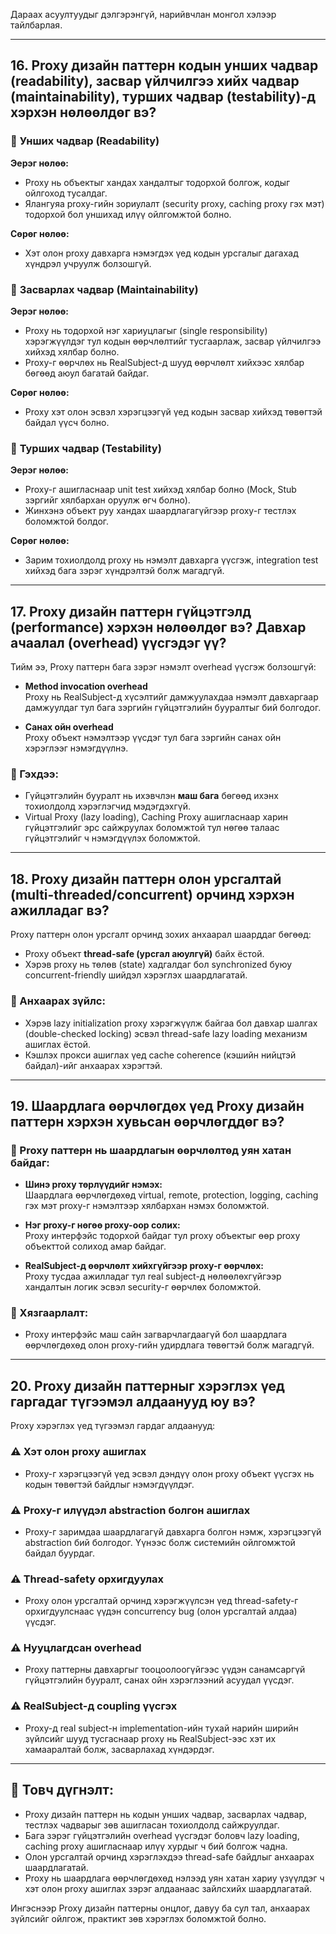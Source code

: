 Дараах асуултуудыг дэлгэрэнгүй, нарийвчлан монгол хэлээр тайлбарлая.

---

## 16. Proxy дизайн паттерн кодын унших чадвар (readability), засвар үйлчилгээ хийх чадвар (maintainability), турших чадвар (testability)-д хэрхэн нөлөөлдөг вэ?

### 📌 **Унших чадвар (Readability)**

**Эерэг нөлөө:**
- Proxy нь объектыг хандах хандалтыг тодорхой болгож, кодыг ойлгоход тусалдаг.
- Ялангуяа proxy-гийн зориулалт (security proxy, caching proxy гэх мэт) тодорхой бол уншихад илүү ойлгомжтой болно.

**Сөрөг нөлөө:**
- Хэт олон proxy давхарга нэмэгдэх үед кодын урсгалыг дагахад хүндрэл учруулж болзошгүй.

### 📌 **Засварлах чадвар (Maintainability)**

**Эерэг нөлөө:**
- Proxy нь тодорхой нэг хариуцлагыг (single responsibility) хэрэгжүүлдэг тул кодын өөрчлөлтийг тусгаарлаж, засвар үйлчилгээ хийхэд хялбар болно.
- Proxy-г өөрчлөх нь RealSubject-д шууд өөрчлөлт хийхээс хялбар бөгөөд аюул багатай байдаг.

**Сөрөг нөлөө:**
- Proxy хэт олон эсвэл хэрэгцээгүй үед кодын засвар хийхэд төвөгтэй байдал үүсч болно.

### 📌 **Турших чадвар (Testability)**

**Эерэг нөлөө:**
- Proxy-г ашигласнаар unit test хийхэд хялбар болно (Mock, Stub зэргийг хялбархан оруулж өгч болно).
- Жинхэнэ объект руу хандах шаардлагагүйгээр proxy-г тестлэх боломжтой болдог.

**Сөрөг нөлөө:**
- Зарим тохиолдолд proxy нь нэмэлт давхарга үүсгэж, integration test хийхэд бага зэрэг хүндрэлтэй болж магадгүй.

---

## 17. Proxy дизайн паттерн гүйцэтгэлд (performance) хэрхэн нөлөөлдөг вэ? Давхар ачаалал (overhead) үүсгэдэг үү?

Тийм ээ, Proxy паттерн бага зэрэг нэмэлт overhead үүсгэж болзошгүй:

- **Method invocation overhead**  
  Proxy нь RealSubject-д хүсэлтийг дамжуулахдаа нэмэлт давхаргаар дамжуулдаг тул бага зэргийн гүйцэтгэлийн бууралтыг бий болгодог.

- **Санах ойн overhead**  
  Proxy объект нэмэлтээр үүсдэг тул бага зэргийн санах ойн хэрэглээг нэмэгдүүлнэ.

### 📌 Гэхдээ:

- Гүйцэтгэлийн бууралт нь ихэвчлэн **маш бага** бөгөөд ихэнх тохиолдолд хэрэглэгчид мэдэгдэхгүй.
- Virtual Proxy (lazy loading), Caching Proxy ашигласнаар харин гүйцэтгэлийг эрс сайжруулах боломжтой тул нөгөө талаас гүйцэтгэлийг ч нэмэгдүүлэх боломжтой.

---

## 18. Proxy дизайн паттерн олон урсгалтай (multi-threaded/concurrent) орчинд хэрхэн ажилладаг вэ?

Proxy паттерн олон урсгалт орчинд зохих анхаарал шаарддаг бөгөөд:

- Proxy объект **thread-safe (урсгал аюулгүй)** байх ёстой.
- Хэрэв proxy нь төлөв (state) хадгалдаг бол synchronized буюу concurrent-friendly шийдэл хэрэглэх шаардлагатай.

### 📌 Анхаарах зүйлс:
- Хэрэв lazy initialization proxy хэрэгжүүлж байгаа бол давхар шалгах (double-checked locking) эсвэл thread-safe lazy loading механизм ашиглах ёстой.
- Кэшлэх прокси ашиглах үед cache coherence (кэшийн нийцтэй байдал)-ийг анхаарах хэрэгтэй.

---

## 19. Шаардлага өөрчлөгдөх үед Proxy дизайн паттерн хэрхэн хувьсан өөрчлөгддөг вэ?

### 📌 Proxy паттерн нь шаардлагын өөрчлөлтөд уян хатан байдаг:

- **Шинэ proxy төрлүүдийг нэмэх:**  
  Шаардлага өөрчлөгдөхөд virtual, remote, protection, logging, caching гэх мэт proxy-г нэмэлтээр хялбархан нэмэх боломжтой.

- **Нэг proxy-г нөгөө proxy-оор солих:**  
  Proxy интерфэйс тодорхой байдаг тул proxy объектыг өөр proxy объекттой солиход амар байдаг.

- **RealSubject-д өөрчлөлт хийхгүйгээр proxy-г өөрчлөх:**  
  Proxy тусдаа ажилладаг тул real subject-д нөлөөлөхгүйгээр хандалтын логик эсвэл security-г өөрчлөх боломжтой.

### 📌 Хязгаарлалт:
- Proxy интерфэйс маш сайн загварчлагдаагүй бол шаардлага өөрчлөгдөхөд олон proxy-гийн удирдлага төвөгтэй болж магадгүй.

---

## 20. Proxy дизайн паттерныг хэрэглэх үед гаргадаг түгээмэл алдаанууд юу вэ?

Proxy хэрэглэх үед түгээмэл гардаг алдаанууд:

### ⚠️ **Хэт олон proxy ашиглах**
- Proxy-г хэрэгцээгүй үед эсвэл дэндүү олон proxy объект үүсгэх нь кодын төвөгтэй байдлыг нэмэгдүүлдэг.

### ⚠️ **Proxy-г илүүдэл abstraction болгон ашиглах**
- Proxy-г заримдаа шаардлагагүй давхарга болгон нэмж, хэрэгцээгүй abstraction бий болгодог. Үүнээс болж системийн ойлгомжтой байдал буурдаг.

### ⚠️ **Thread-safety орхигдуулах**
- Proxy олон урсгалтай орчинд хэрэгжүүлсэн үед thread-safety-г орхигдуулснаас үүдэн concurrency bug (олон урсгалтай алдаа) үүсдэг.

### ⚠️ **Нууцлагдсан overhead**
- Proxy паттерны давхаргыг тооцоолоогүйгээс үүдэн санамсаргүй гүйцэтгэлийн бууралт, санах ойн хэрэглээний асуудал үүсдэг.

### ⚠️ **RealSubject-д coupling үүсгэх**
- Proxy-д real subject-н implementation-ийн тухай нарийн ширийн зүйлсийг шууд тусгаснаар proxy нь RealSubject-ээс хэт их хамааралтай болж, засварлахад хүндэрдэг.

---

## 📌 **Товч дүгнэлт:**

- Proxy дизайн паттерн нь кодын унших чадвар, засварлах чадвар, тестлэх чадварыг зөв ашигласан тохиолдолд сайжруулдаг.
- Бага зэрэг гүйцэтгэлийн overhead үүсгэдэг боловч lazy loading, caching proxy ашигласнаар илүү хурдыг ч бий болгож чадна.
- Олон урсгалтай орчинд хэрэглэхдээ thread-safe байдлыг анхаарах шаардлагатай.
- Proxy нь шаардлага өөрчлөгдөхөд нэлээд уян хатан хариу үзүүлдэг ч хэт олон proxy ашиглах зэрэг алдаанаас зайлсхийх шаардлагатай.

Ингэснээр Proxy дизайн паттерны онцлог, давуу ба сул тал, анхаарах зүйлсийг ойлгож, практикт зөв хэрэглэх боломжтой болно.